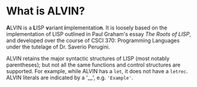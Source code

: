 # What is ALVIN?

**A**LVIN is a **L**ISP **v**ariant **i**mplementatio**n**. It is loosely based on the implementation of LISP outlined in Paul Graham's essay *The Roots of LISP*, and developed over the course of CSCI 370: Programming Languages under the tutelage of Dr. Saverio Perugini.

ALVIN retains the major syntactic structures of LISP (most notably parentheses); but not all the same functions and control structures are supported. For example, while ALVIN has a `let`, it does not have a `letrec`. ALVIN literals are indicated by a '__', e.g. `'Example'`. 
